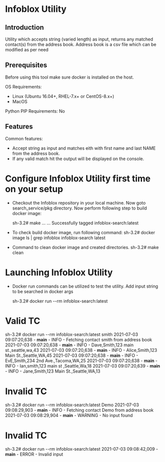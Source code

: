 Infoblox Utility
===========================

Introduction
------------
Utility  which accepts string (varied length) as input, returns any
matched contact(s) from the address book. Address book is a csv file
which can be modified as per need

Prerequisites
-------------
Before using this tool make sure docker is installed on the host.

OS Requirements:
 - Linux (Ubuntu 16.04+, RHEL-7.x+ or CentOS-8.x+)
 - MacOS

Python PIP Requirements:
 No

Features
--------
Common features:
 - Accept string as input and matches eith with first name and last NAME
   from the address book.
 - If any valid match hit the output will be displayed on the console.

Configure Infoblox Utility first time on your setup
===========================================
 - Checkout the Infoblox repository in your local machine. Now goto search_service/pkg
   directory. Now perform following step to build docker image:

    sh-3.2# make
    ...
    ...
    Successfully tagged infoblox-search:latest

 - To check build docker image, run following command:
    sh-3.2# docker image ls | grep infoblox
    infoblox-search                      latest             

 - Command to clean docker image and created directories.
    sh-3.2# make clean


Launching Infoblox Utility
==================
 - Docker run commands can be utilized to test the utility. Add input string
   to be searched in docker args

   sh-3.2# docker run --rm infoblox-search:latest <serach string>

Valid TC
======================================================
sh-3.2# docker run --rm infoblox-search:latest smith
2021-07-03 09:07:20,638 - __main__ - INFO - Fetching contact smith from address book
2021-07-03 09:07:20,638 - __main__ - INFO - Dave,Smith,123 main st.,seattle,wa,43
2021-07-03 09:07:20,638 - __main__ - INFO - Alice,Smith,123 Main St.,Seattle,WA,45
2021-07-03 09:07:20,638 - __main__ - INFO - EvE,Smith,234 2nd Ave.,Tacoma,WA,25
2021-07-03 09:07:20,638 - __main__ - INFO - Ian,smith,123 main st ,Seattle,Wa,18
2021-07-03 09:07:20,639 - __main__ - INFO - Jane,Smith,123 Main St.,Seattle,WA,13

Invalid TC
======================================================
sh-3.2# docker run --rm infoblox-search:latest Demo
2021-07-03 09:08:29,903 - __main__ - INFO - Fetching contact Demo from address book
2021-07-03 09:08:29,904 - __main__ - WARNING - No input found

Invalid TC
======================================================
sh-3.2# docker run --rm infoblox-search:latest 
2021-07-03 09:08:42,009 - __main__ - ERROR - Invalid input